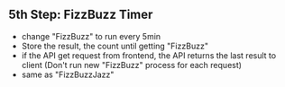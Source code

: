 ## 5th Step: FizzBuzz Timer
- change "FizzBuzz" to run every 5min
- Store the result, the count until getting "FizzBuzz"
- if the API get request from frontend, the API returns the last result to client (Don't run new "FizzBuzz" process for each request)
- same as "FizzBuzzJazz"